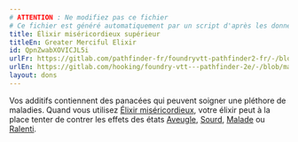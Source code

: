 ```yaml
---
# ATTENTION : Ne modifiez pas ce fichier
# Ce fichier est généré automatiquement par un script d'après les données du module Foundry VTT officiel et de sa traduction
title: Élixir miséricordieux supérieur
titleEn: Greater Merciful Elixir
id: QpnZwabXOVICJL5i
urlFr: https://gitlab.com/pathfinder-fr/foundryvtt-pathfinder2-fr/-/blob/master/data/feats/QpnZwabXOVICJL5i.htm
urlEn: https://gitlab.com/hooking/foundry-vtt---pathfinder-2e/-/blob/master/packs/data/feats.db/greater-merciful-elixir.json
layout: dons
---
```

Vos additifs contiennent des panacées qui peuvent soigner une pléthore de maladies. Quand vous utilisez [Élixir miséricordieux](élixir-miséricordieux.html), votre élixir peut à la place tenter de contrer les effets des états [Aveugle](../conditions/aveuglé.html), [Sourd](../conditions/sourd.html), [Malade](../conditions/malade.html) ou [Ralenti](../conditions/ralenti.html).
